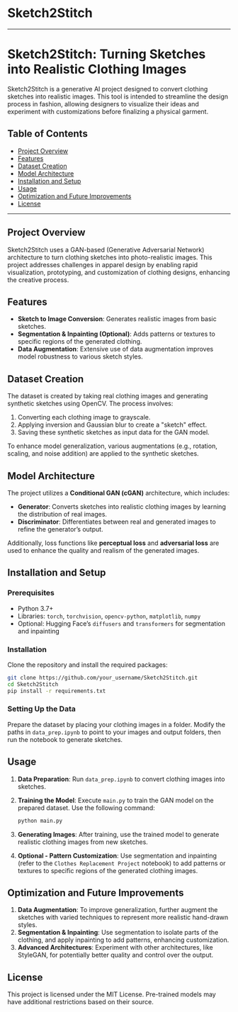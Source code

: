 # Sketch2Stitch


---

# Sketch2Stitch: Turning Sketches into Realistic Clothing Images

Sketch2Stitch is a generative AI project designed to convert clothing sketches into realistic images. This tool is intended to streamline the design process in fashion, allowing designers to visualize their ideas and experiment with customizations before finalizing a physical garment.

## Table of Contents
- [Project Overview](#project-overview)
- [Features](#features)
- [Dataset Creation](#dataset-creation)
- [Model Architecture](#model-architecture)
- [Installation and Setup](#installation-and-setup)
- [Usage](#usage)
- [Optimization and Future Improvements](#optimization-and-future-improvements)
- [License](#license)

---

## Project Overview
Sketch2Stitch uses a GAN-based (Generative Adversarial Network) architecture to turn clothing sketches into photo-realistic images. This project addresses challenges in apparel design by enabling rapid visualization, prototyping, and customization of clothing designs, enhancing the creative process.

## Features
- **Sketch to Image Conversion**: Generates realistic images from basic sketches.
- **Segmentation & Inpainting (Optional)**: Adds patterns or textures to specific regions of the generated clothing.
- **Data Augmentation**: Extensive use of data augmentation improves model robustness to various sketch styles.

## Dataset Creation
The dataset is created by taking real clothing images and generating synthetic sketches using OpenCV. The process involves:
1. Converting each clothing image to grayscale.
2. Applying inversion and Gaussian blur to create a "sketch" effect.
3. Saving these synthetic sketches as input data for the GAN model.

To enhance model generalization, various augmentations (e.g., rotation, scaling, and noise addition) are applied to the synthetic sketches.

## Model Architecture
The project utilizes a **Conditional GAN (cGAN)** architecture, which includes:
- **Generator**: Converts sketches into realistic clothing images by learning the distribution of real images.
- **Discriminator**: Differentiates between real and generated images to refine the generator’s output.
  
Additionally, loss functions like **perceptual loss** and **adversarial loss** are used to enhance the quality and realism of the generated images.

## Installation and Setup

### Prerequisites
- Python 3.7+
- Libraries: `torch`, `torchvision`, `opencv-python`, `matplotlib`, `numpy`
- Optional: Hugging Face’s `diffusers` and `transformers` for segmentation and inpainting

### Installation
Clone the repository and install the required packages:
```bash
git clone https://github.com/your_username/Sketch2Stitch.git
cd Sketch2Stitch
pip install -r requirements.txt
```

### Setting Up the Data
Prepare the dataset by placing your clothing images in a folder. Modify the paths in `data_prep.ipynb` to point to your images and output folders, then run the notebook to generate sketches.

## Usage

1. **Data Preparation**: Run `data_prep.ipynb` to convert clothing images into sketches.
   
2. **Training the Model**: Execute `main.py` to train the GAN model on the prepared dataset. Use the following command:
   ```bash
   python main.py
   ```

3. **Generating Images**: After training, use the trained model to generate realistic clothing images from new sketches.

4. **Optional - Pattern Customization**: Use segmentation and inpainting (refer to the `Clothes Replacement Project` notebook) to add patterns or textures to specific regions of the generated clothing images.

## Optimization and Future Improvements
1. **Data Augmentation**: To improve generalization, further augment the sketches with varied techniques to represent more realistic hand-drawn styles.
2. **Segmentation & Inpainting**: Use segmentation to isolate parts of the clothing, and apply inpainting to add patterns, enhancing customization.
3. **Advanced Architectures**: Experiment with other architectures, like StyleGAN, for potentially better quality and control over the output.

## License
This project is licensed under the MIT License. Pre-trained models may have additional restrictions based on their source.

